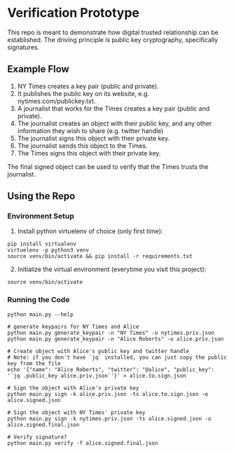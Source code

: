 # Verification Prototype

This repo is meant to demonstrate how digital trusted relationship can be established.
The driving principle is public key cryptography, specifically signatures.

## Example Flow

1. NY Times creates a key pair (public and private).
1. It publishes the public key on its website, e.g. nytimes.com/publickey.txt.
1. A journalist that works for the Times creates a key pair (public and private).
1. The journalist creates an object with their public key, and any other information they wish to share (e.g. twitter handle)
1. The journalist signs this object with their private key.
1. The journalist sends this object to the Times.
1. The Times signs this object with their private key.

The final signed object can be used to verify that the Times trusts the journalist.

## Using the Repo

### Environment Setup

1. Install python virtuelenv of choice (only first time):

```
pip install virtualenv
virtuelenv -p python3 venv
source venv/bin/activate && pip install -r requirements.txt
```

2. Initialize the virtual environment (everytime you visit this project):
```
source venv/bin/activate
```

### Running the Code

```
python main.py --help

# generate keypairs for NY Times and Alice
python main.py generate_keypair -n "NY Times" -o nytimes.priv.json
python main.py generate_keypair -n "Alice Roberts" -o alice.priv.json

# Create object with Alice's public key and twitter handle
# Note: if you don't have `jq` installed, you can just copy the public key from the file
echo '{"name": "Alice Roberts", "twitter": "@alice", "public_key": '`jq .public_key alice.priv.json`'}' > alice.to.sign.json

# Sign the object with Alice's private key
python main.py sign -k alice.priv.json -ts alice.to.sign.json -o alice.signed.json

# Sign the object with NY Times' private key
python main.py sign -k nytimes.priv.json -ts alice.signed.json -o alice.signed.final.json

# Verify signature?
python main.py verify -f alice.signed.final.json
```
